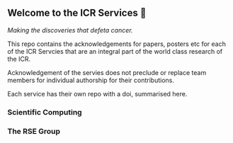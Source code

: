 ## Welcome to the ICR Services 👋
*Making the discoveries that defeta cancer.*

This repo contains the acknowledgements for papers, posters etc for each of the ICR Servcies that are an integral part of the world class research of the ICR.

Acknowledgement of the servies does not preclude or replace team members for individual authorship for their contributions.

Each service has their own repo with a doi, summarised here.

### Scientific Computing


### The RSE Group


